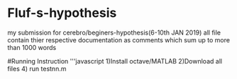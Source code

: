 # Fluf-s-hypothesis
my submission for cerebro/beginers-hypothesis(6-10th JAN 2019)
all file contain thier respective documentation as comments which sum up to more than 1000 words

#Running Instruction
'''javascript
1)Install octave/MATLAB
2)Download all files
4) run testnn.m


